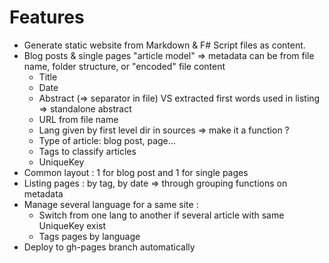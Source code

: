 # Features

* Generate static website from Markdown & F# Script files as content.
* Blog posts & single pages "article model" => metadata can be from file name, folder structure, or "encoded" file content
    * Title
    * Date
    * Abstract (=> separator in file) VS extracted first words used in listing => standalone abstract 
    * URL from file name
    * Lang given by first level dir in sources => make it a function ?
    * Type of article: blog post, page...
    * Tags to classify articles
    * UniqueKey
* Common layout : 1 for blog post and 1 for single pages
* Listing pages : by tag, by date => through grouping functions on metadata
* Manage several language for a same site :
    * Switch from one lang to another if several article with same UniqueKey exist 
    * Tags pages by language
* Deploy to gh-pages branch automatically